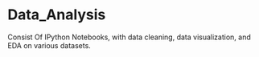 # Data_Analysis
Consist Of IPython Notebooks, with data cleaning, data visualization, and EDA on various datasets.
